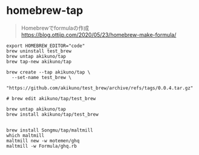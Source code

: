 # homebrew-tap

>Homebrewでformulaの作成
>https://blog.ottijp.com/2020/05/23/homebrew-make-formula/

```
export HOMEBREW_EDITOR="code"
brew uninstall test_brew
brew untap akikuno/tap
brew tap-new akikuno/tap

brew create --tap akikuno/tap \
  --set-name test_brew \
  "https://github.com/akikuno/test_brew/archive/refs/tags/0.0.4.tar.gz"

# brew edit akikuno/tap/test_brew

brew untap akikuno/tap
brew install akikuno/tap/test_brew


brew install Songmu/tap/maltmill
which maltmill
maltmill new -w motemen/ghq
maltmill -w Formula/ghq.rb
```